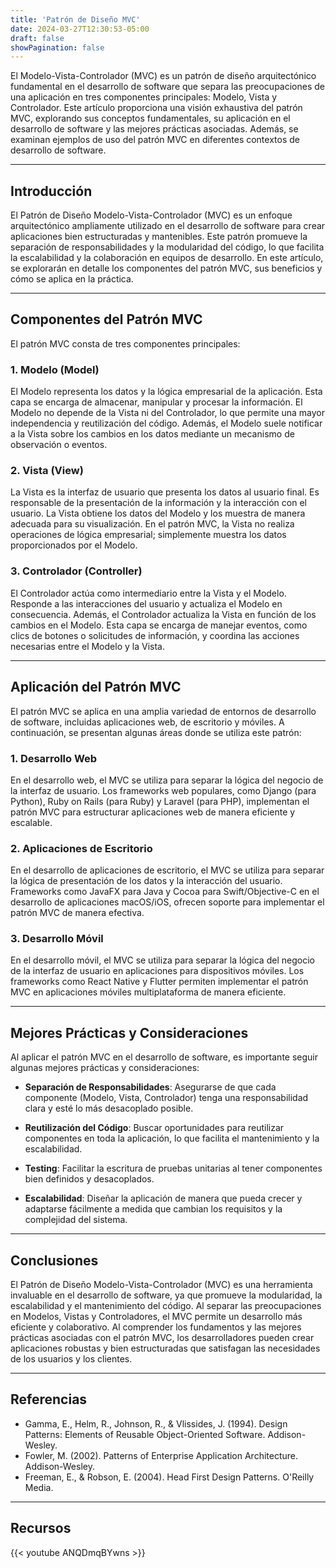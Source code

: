 ```yaml
---
title: 'Patrón de Diseño MVC'
date: 2024-03-27T12:30:53-05:00
draft: false
showPagination: false
---
```


El Modelo-Vista-Controlador (MVC) es un patrón de diseño arquitectónico fundamental en el desarrollo de software que separa las preocupaciones de una aplicación en tres componentes principales: Modelo, Vista y Controlador. Este artículo proporciona una visión exhaustiva del patrón MVC, explorando sus conceptos fundamentales, su aplicación en el desarrollo de software y las mejores prácticas asociadas. Además, se examinan ejemplos de uso del patrón MVC en diferentes contextos de desarrollo de software.

---

## Introducción

El Patrón de Diseño Modelo-Vista-Controlador (MVC) es un enfoque arquitectónico ampliamente utilizado en el desarrollo de software para crear aplicaciones bien estructuradas y mantenibles. Este patrón promueve la separación de responsabilidades y la modularidad del código, lo que facilita la escalabilidad y la colaboración en equipos de desarrollo. En este artículo, se explorarán en detalle los componentes del patrón MVC, sus beneficios y cómo se aplica en la práctica.

---

## Componentes del Patrón MVC

El patrón MVC consta de tres componentes principales:

### 1. Modelo (Model)

El Modelo representa los datos y la lógica empresarial de la aplicación. Esta capa se encarga de almacenar, manipular y procesar la información. El Modelo no depende de la Vista ni del Controlador, lo que permite una mayor independencia y reutilización del código. Además, el Modelo suele notificar a la Vista sobre los cambios en los datos mediante un mecanismo de observación o eventos.

### 2. Vista (View)

La Vista es la interfaz de usuario que presenta los datos al usuario final. Es responsable de la presentación de la información y la interacción con el usuario. La Vista obtiene los datos del Modelo y los muestra de manera adecuada para su visualización. En el patrón MVC, la Vista no realiza operaciones de lógica empresarial; simplemente muestra los datos proporcionados por el Modelo.

### 3. Controlador (Controller)

El Controlador actúa como intermediario entre la Vista y el Modelo. Responde a las interacciones del usuario y actualiza el Modelo en consecuencia. Además, el Controlador actualiza la Vista en función de los cambios en el Modelo. Esta capa se encarga de manejar eventos, como clics de botones o solicitudes de información, y coordina las acciones necesarias entre el Modelo y la Vista.

---

## Aplicación del Patrón MVC

El patrón MVC se aplica en una amplia variedad de entornos de desarrollo de software, incluidas aplicaciones web, de escritorio y móviles. A continuación, se presentan algunas áreas donde se utiliza este patrón:

### 1. Desarrollo Web

En el desarrollo web, el MVC se utiliza para separar la lógica del negocio de la interfaz de usuario. Los frameworks web populares, como Django (para Python), Ruby on Rails (para Ruby) y Laravel (para PHP), implementan el patrón MVC para estructurar aplicaciones web de manera eficiente y escalable.

### 2. Aplicaciones de Escritorio

En el desarrollo de aplicaciones de escritorio, el MVC se utiliza para separar la lógica de presentación de los datos y la interacción del usuario. Frameworks como JavaFX para Java y Cocoa para Swift/Objective-C en el desarrollo de aplicaciones macOS/iOS, ofrecen soporte para implementar el patrón MVC de manera efectiva.

### 3. Desarrollo Móvil

En el desarrollo móvil, el MVC se utiliza para separar la lógica del negocio de la interfaz de usuario en aplicaciones para dispositivos móviles. Los frameworks como React Native y Flutter permiten implementar el patrón MVC en aplicaciones móviles multiplataforma de manera eficiente.

---

## Mejores Prácticas y Consideraciones

Al aplicar el patrón MVC en el desarrollo de software, es importante seguir algunas mejores prácticas y consideraciones:

- **Separación de Responsabilidades**: Asegurarse de que cada componente (Modelo, Vista, Controlador) tenga una responsabilidad clara y esté lo más desacoplado posible.
- **Reutilización del Código**: Buscar oportunidades para reutilizar componentes en toda la aplicación, lo que facilita el mantenimiento y la escalabilidad.
- **Testing**: Facilitar la escritura de pruebas unitarias al tener componentes bien definidos y desacoplados.

- **Escalabilidad**: Diseñar la aplicación de manera que pueda crecer y adaptarse fácilmente a medida que cambian los requisitos y la complejidad del sistema.

---

## Conclusiones

El Patrón de Diseño Modelo-Vista-Controlador (MVC) es una herramienta invaluable en el desarrollo de software, ya que promueve la modularidad, la escalabilidad y el mantenimiento del código. Al separar las preocupaciones en Modelos, Vistas y Controladores, el MVC permite un desarrollo más eficiente y colaborativo. Al comprender los fundamentos y las mejores prácticas asociadas con el patrón MVC, los desarrolladores pueden crear aplicaciones robustas y bien estructuradas que satisfagan las necesidades de los usuarios y los clientes.

---

## Referencias

- Gamma, E., Helm, R., Johnson, R., & Vlissides, J. (1994). Design Patterns: Elements of Reusable Object-Oriented Software. Addison-Wesley.
- Fowler, M. (2002). Patterns of Enterprise Application Architecture. Addison-Wesley.
- Freeman, E., & Robson, E. (2004). Head First Design Patterns. O'Reilly Media.

---

## Recursos

{{< youtube ANQDmqBYwns >}}
